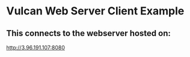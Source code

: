 # Vulcan Web Server Client Example

## This connects to the webserver hosted on:
http://3.96.191.107:8080